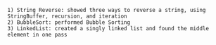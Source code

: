     1) String Reverse: showed three ways to reverse a string, using StringBuffer, recursion, and iteration
    2) BubbleSort: performed Bubble Sorting
    3) LinkedList: created a singly linked list and found the middle element in one pass
